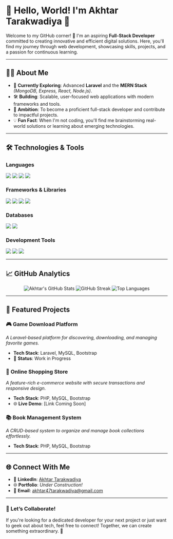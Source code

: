 # 🌟 **Hello, World! I'm Akhtar Tarakwadiya** 👋  

Welcome to my GitHub corner! 🚀 I'm an aspiring **Full-Stack Developer** committed to creating innovative and efficient digital solutions. Here, you'll find my journey through web development, showcasing skills, projects, and a passion for continuous learning.  

---

## 👨‍💻 **About Me**
- 🌱 **Currently Exploring**: Advanced **Laravel** and the **MERN Stack** *(MongoDB, Express, React, Node.js)*.  
- 🛠️ **Building**: Scalable, user-focused web applications with modern frameworks and tools.  
- 🎯 **Ambition**: To become a proficient full-stack developer and contribute to impactful projects.  
- 💡 **Fun Fact**: When I'm not coding, you'll find me brainstorming real-world solutions or learning about emerging technologies.  

---

## 🛠️ **Technologies & Tools**

### **Languages**  
<p>
  <img src="https://img.shields.io/badge/PHP-777BB4?style=for-the-badge&logo=php&logoColor=white" />
  <img src="https://img.shields.io/badge/JavaScript-F7DF1E?style=for-the-badge&logo=javascript&logoColor=black" />
  <img src="https://img.shields.io/badge/C++-00599C?style=for-the-badge&logo=c%2B%2B&logoColor=white" />
  <img src="https://img.shields.io/badge/Java-007396?style=for-the-badge&logo=java&logoColor=white" />
</p>

### **Frameworks & Libraries**  
<p>
  <img src="https://img.shields.io/badge/Laravel-FF2D20?style=for-the-badge&logo=laravel&logoColor=white" />
  <img src="https://img.shields.io/badge/React-61DAFB?style=for-the-badge&logo=react&logoColor=black" />
  <img src="https://img.shields.io/badge/Bootstrap-7952B3?style=for-the-badge&logo=bootstrap&logoColor=white" />
  <img src="https://img.shields.io/badge/TailwindCSS-06B6D4?style=for-the-badge&logo=tailwindcss&logoColor=white" />
</p>

### **Databases**  
<p>
  <img src="https://img.shields.io/badge/MySQL-4479A1?style=for-the-badge&logo=mysql&logoColor=white" />
  <img src="https://img.shields.io/badge/MongoDB-47A248?style=for-the-badge&logo=mongodb&logoColor=white" />
</p>

### **Development Tools**  
<p>
  <img src="https://img.shields.io/badge/Git-F05032?style=for-the-badge&logo=git&logoColor=white" />
  <img src="https://img.shields.io/badge/Composer-885630?style=for-the-badge&logo=composer&logoColor=white" />
  <img src="https://img.shields.io/badge/VS%20Code-007ACC?style=for-the-badge&logo=visual-studio-code&logoColor=white" />
</p>

---

## 📈 **GitHub Analytics**
<p align="center">
  <img src="https://github-readme-stats.vercel.app/api?username=AkhtarTarakwadiya&show_icons=true&theme=radical" alt="Akhtar's GitHub Stats" />
  <img src="https://github-readme-streak-stats.herokuapp.com/?user=AkhtarTarakwadiya&theme=radical" alt="GitHub Streak" />
  <img src="https://github-readme-stats.vercel.app/api/top-langs/?username=AkhtarTarakwadiya&layout=compact&theme=radical" alt="Top Languages" />
</p>

---

## 🌟 **Featured Projects**
### 🎮 **Game Download Platform**  
_A Laravel-based platform for discovering, downloading, and managing favorite games._  
- **Tech Stack**: Laravel, MySQL, Bootstrap  
- 🚀 **Status**: Work in Progress  

### 🛒 **Online Shopping Store**  
_A feature-rich e-commerce website with secure transactions and responsive design._  
- **Tech Stack**: PHP, MySQL, Bootstrap  
- 🌐 **Live Demo**: [Link Coming Soon]  

### 📚 **Book Management System**  
_A CRUD-based system to organize and manage book collections effortlessly._  
- **Tech Stack**: PHP, MySQL, Bootstrap  

---

## 🌐 **Connect With Me**  
- 💼 **LinkedIn**: [Akhtar Tarakwadiya](https://linkedin.com/in/akhtar-tarakwadiya)  
- 🌐 **Portfolio**: *Under Construction!*  
- 📧 **Email**: [akhtar47tarakwadiya@gmail.com](mailto:akhtar47tarakwadiya@gmail.com)  

---

### 🚀 **Let’s Collaborate!**  
If you're looking for a dedicated developer for your next project or just want to geek out about tech, feel free to connect! Together, we can create something extraordinary. 🎉  
